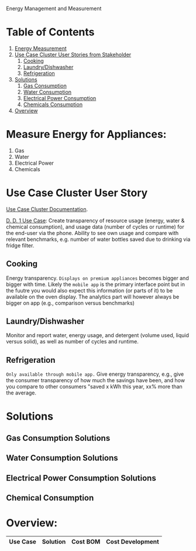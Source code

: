 Energy Management and Measurement

# Table of Contents
1. [Energy Measurement](#measure-energy-for-appliances)
1. [Use Case Cluster User Stories from Stakeholder](#use-case-cluster-user-story)
    1. [Cooking](#cooking)
    1. [Laundry/Dishwasher](#laundrydishwasher)
    1. [Refrigeration](#refrigeration)
1. [Solutions](#solutions)
   1. [Gas Consumption](#gas-consumption-solutions)
   1. [Water Consumption](#water-consumption-solutions)
   1. [Electrical Power Consumption](#electrical-power-consumption-solutions)
   1. [Chemicals Consumption](#chemical-consumption)
1. [Overview](#overview)

# Measure Energy for Appliances:
1. Gas
1. Water
1. Electrical Power
1. Chemicals

# Use Case Cluster User Story
[Use Case Cluster Documentation](https://electrolux.sharepoint.com/:x:/r/sites/Kattegattproject-FunctionalRequirementstream/Shared%20Documents/Functional%20Requirement%20stream/02%20Working%20folders/01%20Requirement%20excel%20%26%20clusters/Functional%20Requirements%20Excel%20-%20Master.xlsx?d=wa6edcdd1b33d43edaae3b1cd960387d3&csf=1&web=1&e=bJ7kh0&nav=MTVfe0Y5ODc1QzIwLTE5OEUtNEJFRi05QkM1LTA0QjMzQkVGOTVGMX0).

[D. D. 1 Use Case](https://electrolux.sharepoint.com/:x:/r/sites/Kattegattproject-FunctionalRequirementstream/Shared%20Documents/Functional%20Requirement%20stream/02%20Working%20folders/01%20Requirement%20excel%20%26%20clusters/Functional%20Requirements%20Excel%20-%20Master.xlsx?d=wa6edcdd1b33d43edaae3b1cd960387d3&csf=1&web=1&e=jhJjM5&nav=MTJfRTIzX3tGOTg3NUMyMC0xOThFLTRCRUYtOUJDNS0wNEIzM0JFRjk1RjF9):  Create  transparency of resource usage (energy, water & chemical consumption), and usage data (number of cycles or runtime) for the end-user via the phone. Ability to see own usage and compare with relevant benchmarks, e.g. number of water bottles saved due to drinking via fridge filter. 
## Cooking
Energy transparency. `Displays on premium appliances` becomes bigger and bigger with time. Likely the `mobile app` is the primary interface point but in the fuutre you would also expect this information (or parts of it) to be available on the oven display. The analytics part will however always be bigger on app (e.g., comparison versus benchmarks)

## Laundry/Dishwasher
Monitor and report water, energy usage, and detergent (volume used, liquid versus solid), as well as number of cycles and runtime.

## Refrigeration
`Only available through mobile app.` Give energy transparency, e.g.,  give the consumer transparency of how much the savings have been, and how you compare to other consumers "saved x kWh this year, xx% more than the average.

# Solutions

## Gas Consumption Solutions

## Water Consumption Solutions

## Electrical Power Consumption Solutions

## Chemical Consumption

# Overview:

|Use Case|Solution|Cost BOM|Cost Development|
|----|-----|-----|-----|

